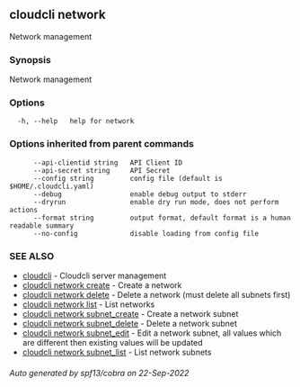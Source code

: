 ## cloudcli network

Network management

### Synopsis

Network management

### Options

```
  -h, --help   help for network
```

### Options inherited from parent commands

```
      --api-clientid string   API Client ID
      --api-secret string     API Secret
      --config string         config file (default is $HOME/.cloudcli.yaml)
      --debug                 enable debug output to stderr
      --dryrun                enable dry run mode, does not perform actions
      --format string         output format, default format is a human readable summary
      --no-config             disable loading from config file
```

### SEE ALSO

* [cloudcli](cloudcli.md)	 - Cloudcli server management
* [cloudcli network create](cloudcli_network_create.md)	 - Create a network
* [cloudcli network delete](cloudcli_network_delete.md)	 - Delete a network (must delete all subnets first)
* [cloudcli network list](cloudcli_network_list.md)	 - List networks
* [cloudcli network subnet_create](cloudcli_network_subnet_create.md)	 - Create a network subnet
* [cloudcli network subnet_delete](cloudcli_network_subnet_delete.md)	 - Delete a network subnet
* [cloudcli network subnet_edit](cloudcli_network_subnet_edit.md)	 - Edit a network subnet, all values which are different then existing values will be updated
* [cloudcli network subnet_list](cloudcli_network_subnet_list.md)	 - List network subnets

###### Auto generated by spf13/cobra on 22-Sep-2022
